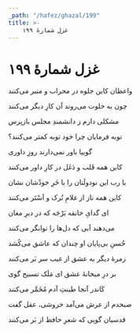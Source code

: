 ```yaml
---
_path: "/hafez/ghazal/199"
title: >-
    غزل شمارهٔ ۱۹۹
---
```

# غزل شمارهٔ ۱۹۹

<div class="b" id="bn1"><div class="m1"><p>واعظان کاین جلوه در محراب و منبر می‌کنند</p></div>
<div class="m2"><p>چون به خلوت می‌روند آن کارِ دیگر می‌کنند</p></div></div>
<div class="b" id="bn2"><div class="m1"><p>مشکلی دارم ز دانشمندِ مجلس بازپرس</p></div>
<div class="m2"><p>توبه فرمایان چرا خود توبه کمتر می‌کنند؟</p></div></div>
<div class="b" id="bn3"><div class="m1"><p>گوییا باور نمی‌دارند روزِ داوری</p></div>
<div class="m2"><p>کاین همه قَلب و دَغَل در کارِ داور می‌کنند</p></div></div>
<div class="b" id="bn4"><div class="m1"><p>یا رب این نودولَتان را با خَرِ خودْشان نشان</p></div>
<div class="m2"><p>کاین همه ناز از غلامِ تُرک و اَسْتَر می‌کنند</p></div></div>
<div class="b" id="bn5"><div class="m1"><p>ای گدایِ خانقه بَرْجَه که در دیرِ مغان</p></div>
<div class="m2"><p>می‌دهند آبی که دل‌ها را توانگر می‌کنند</p></div></div>
<div class="b" id="bn6"><div class="m1"><p>حُسنِ بی‌پایان او چندان که عاشق می‌کُشد</p></div>
<div class="m2"><p>زمرهٔ دیگر به عشق از غیب سر بَر می‌کنند</p></div></div>
<div class="b" id="bn7"><div class="m1"><p>بر درِ میخانهٔ عشق ای مَلَک تسبیح گوی</p></div>
<div class="m2"><p>کَاندر آنجا طینتِ آدم مُخَمَّر می‌کنند</p></div></div>
<div class="b" id="bn8"><div class="m1"><p>صبحدم از عرش می‌آمد خروشی، عقل گفت</p></div>
<div class="m2"><p>قدسیان گویی که شعرِ حافظ از بَر می‌کنند</p></div></div>
